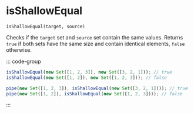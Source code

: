 # isShallowEqual

`isShallowEqual(target, source)`

Checks if the `target` set and `source` set contain the same values. Returns `true` if both sets have the same size and contain identical elements, `false` otherwise.

::: code-group

```ts [data-first]
isShallowEqual(new Set([1, 2, 3]), new Set([3, 2, 1])); // true
isShallowEqual(new Set([1, 2]), new Set([1, 2, 3])); // false
```

```ts [data-last]
pipe(new Set([1, 2, 3]), isShallowEqual(new Set([3, 2, 1]))); // true
pipe(new Set([1, 2]), isShallowEqual(new Set([1, 2, 3]))); // false
```

:::
